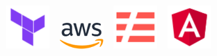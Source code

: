 <p align="center">
    <img src="./svg/terraform.svg" alt="Terraform" width="100" style="margin: 0 10px;"/>
    <img src="./svg/aws.svg" alt="AWS" width="100" style="margin: 0 10px;"/>
    <img src="./svg/serverless.svg" alt="Serverless" width="100" style="margin: 0 10px;"/>
    <img src="./svg/angular.svg" alt="Angular" width="100" style="margin: 0 10px;"/>
</p>
